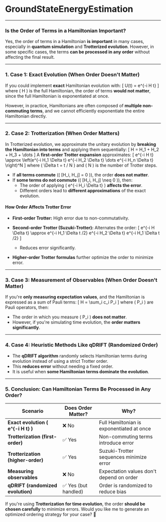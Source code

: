 # GroundStateEnergyEstimation

---

### **Is the Order of Terms in a Hamiltonian Important?**
Yes, the order of terms in a Hamiltonian **is important** in many cases, especially in **quantum simulation** and **Trotterized evolution**. However, in some specific cases, the terms **can be processed in any order** without affecting the final result.

---

### **1. Case 1: Exact Evolution (When Order Doesn't Matter)**
If you could implement **exact** Hamiltonian evolution with:
\[
U(t) = e^{-i H t}
\]
where \( H \) is the full Hamiltonian, the order of terms **would not matter**, since the full Hamiltonian is exponentiated at once.

However, in practice, Hamiltonians are often composed of **multiple non-commuting terms**, and we cannot efficiently exponentiate the entire Hamiltonian directly.

---

### **2. Case 2: Trotterization (When Order Matters)**
In Trotterized evolution, we approximate the unitary evolution by **breaking the Hamiltonian into terms** and applying them sequentially:
\[
H = H_1 + H_2 + H_3 + \dots
\]
A **first-order Trotter expansion** approximates:
\[
e^{-i H t} \approx \left(e^{-i H_1 \Delta t} e^{-i H_2 \Delta t} \dots e^{-i H_n \Delta t} \right)^N
\]
where \( \Delta t = t / N \) and \( N \) is the number of Trotter steps.

- If **all terms commute** (\( [H_i, H_j] = 0 \)), the order **does not matter**.
- If **some terms do not commute** (\( [H_i, H_j] \neq 0 \)), then:
  - The order of applying \( e^{-i H_i \Delta t} \) **affects the error**.
  - Different orders lead to **different approximations** of the exact evolution.

#### **How Order Affects Trotter Error**
- **First-order Trotter:** High error due to non-commutativity.
- **Second-order Trotter (Suzuki-Trotter):** Alternates the order:
  \[
  e^{-i H \Delta t} \approx e^{-i H_1 \Delta t /2} e^{-i H_2 \Delta t} e^{-i H_1 \Delta t /2}
  \]
  - Reduces error significantly.

- **Higher-order Trotter formulas** further optimize the order to minimize error.

---

### **3. Case 3: Measurement of Observables (When Order Doesn't Matter)**
If you're **only measuring expectation values**, and the Hamiltonian is expressed as a sum of Pauli terms:
\[
H = \sum_i c_i P_i
\]
where \( P_i \) are Pauli operators, then:
- The order in which you measure \( P_i \) **does not matter**.
- However, if you're simulating time evolution, the **order matters significantly**.

---

### **4. Case 4: Heuristic Methods Like qDRIFT (Randomized Order)**
- The **qDRIFT algorithm** randomly selects Hamiltonian terms during evolution instead of using a strict Trotter order.
- This **reduces error** without needing a fixed order.
- It is useful when **some Hamiltonian terms dominate the evolution**.

---

### **5. Conclusion: Can Hamiltonian Terms Be Processed in Any Order?**
| **Scenario** | **Does Order Matter?** | **Why?** |
|-------------|----------------|----------------|
| **Exact evolution \( e^{-i H t} \)** | ❌ No | Full Hamiltonian is exponentiated at once |
| **Trotterization (first-order)** | ✅ Yes | Non-commuting terms introduce error |
| **Trotterization (higher-order)** | ✅ Yes | Suzuki-Trotter sequences minimize error |
| **Measuring observables** | ❌ No | Expectation values don't depend on order |
| **qDRIFT (randomized evolution)** | ✅ Yes (but handled) | Order is randomized to reduce bias |

If you're using **Trotterization for time evolution**, the order **should be chosen carefully** to minimize errors. Would you like me to generate an optimized ordering strategy for your case? 🚀



